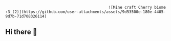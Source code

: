                                                  ![Mine craft Cherry biome ‹𝟹 (2)](https://github.com/user-attachments/assets/9d53500e-180e-4405-9d7b-71d708326114)
## Hi there 👋

<!--
**iraj259/iraj259** is a ✨ _special_ ✨ repository because its `README.md` (this file) appears on your GitHub profile.

Here are some ideas to get you started:

- 🔭 I’m currently working on ...
- 🌱 I’m currently learning ...
- 👯 I’m looking to collaborate on ...
- 🤔 I’m looking for help with ...
- 💬 Ask me about ...
- 📫 How to reach me: ...
- 😄 Pronouns: ...
- ⚡ Fun fact: ...
-->
